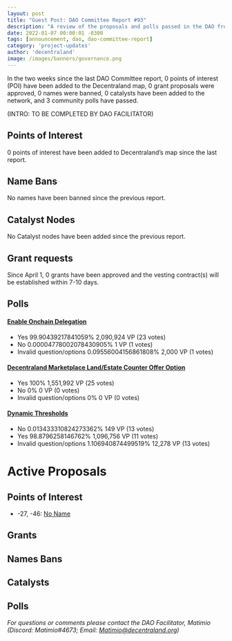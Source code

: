 ```yaml
---
layout: post
title: "Guest Post: DAO Committee Report #93"
description: "A review of the proposals and polls passed in the DAO from April 1 through April 15".
date: 2022-01-07 00:00:01 -0300
tags: [announcement, dao, dao-committee-report]
category: 'project-updates'
author: 'decentraland'
image: /images/banners/governance.png
---
```


In the two weeks since the last DAO Committee report, 0 points of interest (POI) have been added to the Decentraland map, 0 grant proposals were approved, 0 names were banned, 0 catalysts have been added to the network, and 3 community polls have passed.

(INTRO: TO BE COMPLETED BY DAO FACILITATOR)

## Points of Interest
0 points of interest have been added to Decentraland’s map since the last report.


## Name Bans

No names have been banned since the previous report.

## Catalyst Nodes
No Catalyst nodes have been added since the previous report.


## Grant requests
Since April 1, 0 grants have been approved and the vesting contract(s) will be established within 7-10 days.


## Polls

#### [Enable Onchain Delegation](https://governance.decentraland.org/proposal/?id=6487a4dc-9403-4268-b000-46722495de79)

* Yes 99.90439217841059% 2,090,924 VP (23 votes)
* No 0.00004778002078430905% 1 VP (1 votes)
* Invalid question/options 0.09556004156861808% 2,000 VP (1 votes)


#### [Decentraland Marketplace Land/Estate Counter Offer Option](https://governance.decentraland.org/proposal/?id=e98d22ca-2e1b-40cd-aa4d-98072f337b3a)

* Yes 100% 1,551,992 VP (25 votes)
* No 0% 0 VP (0 votes)
* Invalid question/options 0% 0 VP (0 votes)


#### [Dynamic Thresholds](https://governance.decentraland.org/proposal/?id=ba6a317e-7133-4c76-baa4-22380c5e5135)

* No 0.013433310824273362% 149 VP (13 votes)
* Yes 98.8796258146762% 1,096,756 VP (11 votes)
* Invalid question/options 1.106940874499519% 12,278 VP (13 votes)



# Active Proposals

## Points of Interest

* -27, -46: [No Name](https://governance.decentraland.org/proposal/?id=3f923684-5546-493a-912c-cb8e8607f51c)

## Grants


## Names Bans


## Catalysts


## Polls


*For questions or comments please contact the DAO Facilitator, Matimio (Discord: Matimio#4673; Email: [Matimio@decentraland.org](mailto:Matimio@decentraland.org))*
